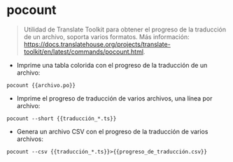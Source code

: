 # pocount

> Utilidad de Translate Toolkit para obtener el progreso de la traducción de un archivo, soporta varios formatos.
> Más información: <https://docs.translatehouse.org/projects/translate-toolkit/en/latest/commands/pocount.html>.

- Imprime una tabla colorida con el progreso de la traducción de un archivo:

`pocount {{archivo.po}}`

- Imprime el progreso de traducción de varios archivos, una línea por archivo:

`pocount --short {{traducción_*.ts}}`

- Genera un archivo CSV con el progreso de la traducción de varios archivos:

`pocount --csv {{traducción_*.ts}}>{{progreso_de_traducción.csv}}`
